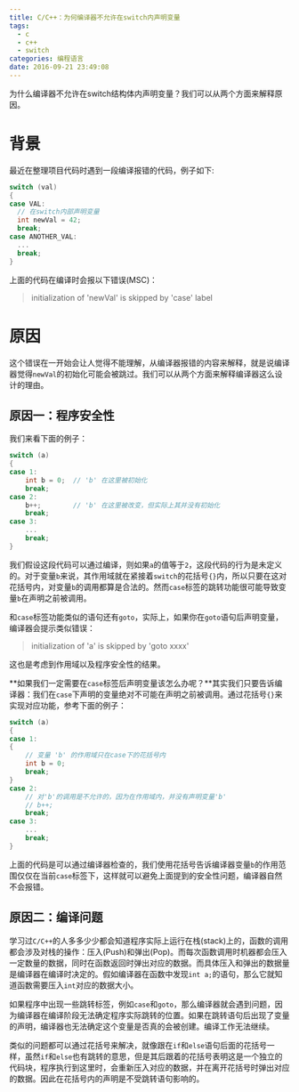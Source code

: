 ```yaml
---
title: C/C++：为何编译器不允许在switch内声明变量
tags:
  - c
  - c++
  - switch
categories: 编程语言
date: 2016-09-21 23:49:08
---
```



为什么编译器不允许在switch结构体内声明变量？我们可以从两个方面来解释原因。

<!-- more -->
# 背景
最近在整理项目代码时遇到一段编译报错的代码，例子如下:

```cpp
switch (val)  
{  
case VAL:  
  // 在switch内部声明变量
  int newVal = 42;  
  break;
case ANOTHER_VAL:  
  ...
  break;
}
```
上面的代码在编译时会报以下错误(MSC)：
> initialization of 'newVal' is skipped by 'case' label

# 原因
这个错误在一开始会让人觉得不能理解，从编译器报错的内容来解释，就是说编译器觉得`newVal`的初始化可能会被跳过。我们可以从两个方面来解释编译器这么设计的理由。

## 原因一：程序安全性
我们来看下面的例子：

```cpp
switch (a)
{
case 1:
    int b = 0;  // 'b' 在这里被初始化
    break;
case 2:
    b++;        // 'b' 在这里被改变，但实际上其并没有初始化
    break;
case 3:
    ...
    break;
}
```

我们假设这段代码可以通过编译，则如果`a`的值等于`2`，这段代码的行为是未定义的。对于变量`b`来说，其作用域就在紧接着`switch`的花括号`{}`内，所以只要在这对花括号内，对变量`b`的调用都算是合法的。然而`case`标签的跳转功能很可能导致变量`b`在声明之前被调用。

和`case`标签功能类似的语句还有`goto`，实际上，如果你在`goto`语句后声明变量，编译器会提示类似错误：
> initialization of 'a' is skipped by 'goto xxxx'

这也是考虑到作用域以及程序安全性的结果。

**如果我们一定需要在`case`标签后声明变量该怎么办呢？**其实我们只要告诉编译器：我们在`case`下声明的变量绝对不可能在声明之前被调用。通过花括号`{}`来实现对应功能，参考下面的例子：

```cpp
switch (a)
{
case 1:
{
    // 变量 'b' 的作用域只在case下的花括号内
    int b = 0;  
    break;
}
case 2:
    // 对'b'的调用是不允许的，因为在作用域内，并没有声明变量'b'
    // b++;        
    break;
case 3:
    ...
    break;
}
```
上面的代码是可以通过编译器检查的，我们使用花括号告诉编译器变量`b`的作用范围仅仅在当前`case`标签下，这样就可以避免上面提到的安全性问题，编译器自然不会报错。

## 原因二：编译问题
学习过`C/C++`的人多多少少都会知道程序实际上运行在栈(stack)上的，函数的调用都会涉及对栈的操作：压入(Push)和弹出(Pop)。而每次函数调用时机器都会压入一定数量的数据，同时在函数返回时弹出对应的数据。而具体压入和弹出的数据量是编译器在编译时决定的。假如编译器在函数中发现`int a;`的语句，那么它就知道函数需要压入`int`对应的数据大小。

如果程序中出现一些跳转标签，例如`case`和`goto`，那么编译器就会遇到问题，因为编译器在编译阶段无法确定程序实际跳转的位置。如果在跳转语句后出现了变量的声明，编译器也无法确定这个变量是否真的会被创建。编译工作无法继续。

类似的问题都可以通过花括号来解决，就像跟在`if`和`else`语句后面的花括号一样，虽然`if`和`else`也有跳转的意思，但是其后跟着的花括号表明这是一个独立的代码块，程序执行到这里时，会重新压入对应的数据，并在离开花括号时弹出对应的数据。因此在花括号内的声明是不受跳转语句影响的。
